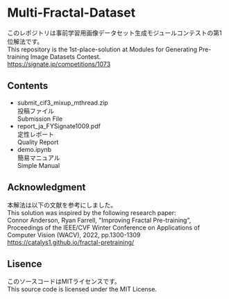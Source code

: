 # Multi-Fractal-Dataset

このレポジトリは事前学習用画像データセット生成モジュールコンテストの第1位解法です。  
This repository is the 1st-place-solution at Modules for Generating Pre-training Image Datasets Contest.  
https://signate.jp/competitions/1073

## Contents
* submit_cif3_mixup_mthread.zip  
  投稿ファイル  
  Submission File
* report_ja_FYSignate1009.pdf  
  定性レポート  
  Quality Report
* demo.ipynb  
  簡易マニュアル  
  Simple Manual

## Acknowledgment
本解法は以下の文献を参考にしました。  
This solution was inspired by the following research paper:  
Connor Anderson, Ryan Farrell, "Improving Fractal Pre-training", 
Proceedings of the IEEE/CVF Winter Conference on Applications of Computer Vision (WACV), 2022, pp.1300-1309  
https://catalys1.github.io/fractal-pretraining/

## Lisence
このソースコードはMITライセンスです。  
This source code is licensed under the MIT License.